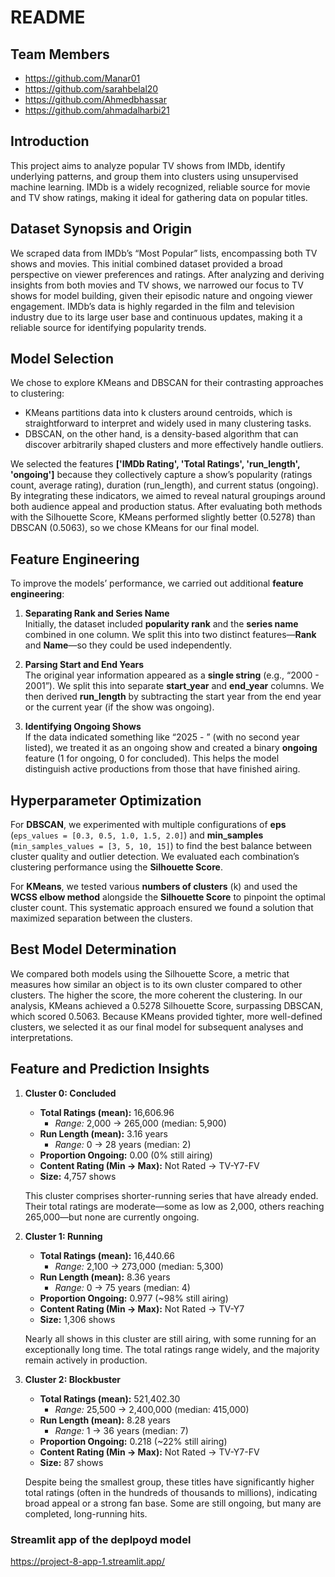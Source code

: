 # README

## Team Members
- https://github.com/Manar01
- https://github.com/sarahbelal20
- https://github.com/Ahmedbhassar
- https://github.com/ahmadalharbi21

## Introduction
This project aims to analyze popular TV shows from IMDb, identify underlying patterns, and group them into clusters using unsupervised machine learning. IMDb is a widely recognized, reliable source for movie and TV show ratings, making it ideal for gathering data on popular titles.

## Dataset Synopsis and Origin
We scraped data from IMDb’s “Most Popular” lists, encompassing both TV shows and movies. This initial combined dataset provided a broad perspective on viewer preferences and ratings. After analyzing and deriving insights from both movies and TV shows, we narrowed our focus to TV shows for model building, given their episodic nature and ongoing viewer engagement. 
IMDb’s data is highly regarded in the film and television industry due to its large user base and continuous updates, making it a reliable source for identifying popularity trends.

## Model Selection
We chose to explore KMeans and DBSCAN for their contrasting approaches to clustering:
- KMeans partitions data into k clusters around centroids, which is straightforward to interpret and widely used in many clustering tasks.
- DBSCAN, on the other hand, is a density-based algorithm that can discover arbitrarily shaped clusters and more effectively handle outliers.
  
We selected the features **['IMDb Rating', 'Total Ratings', 'run_length', 'ongoing']** because they collectively capture a show’s popularity (ratings count, average rating), duration (run_length), and current status (ongoing). By integrating these indicators, we aimed to reveal natural groupings around both audience appeal and production status.
After evaluating both methods with the Silhouette Score, KMeans performed slightly better (0.5278) than DBSCAN (0.5063), so we chose KMeans for our final model.

## Feature Engineering
To improve the models’ performance, we carried out additional **feature engineering**:

1. **Separating Rank and Series Name**  
   Initially, the dataset included **popularity rank** and the **series name** combined in one column. We split this into two distinct features—**Rank** and **Name**—so they could be used independently.

2. **Parsing Start and End Years**  
   The original year information appeared as a **single string** (e.g., “2000 - 2001”). We split this into separate **start_year** and **end_year** columns. We then derived **run_length** by subtracting the start year from the end year or the current year (if the show was ongoing).

3. **Identifying Ongoing Shows**  
   If the data indicated something like “2025 - ” (with no second year listed), we treated it as an ongoing show and created a binary **ongoing** feature (1 for ongoing, 0 for concluded). This helps the model distinguish active productions from those that have finished airing.


## Hyperparameter Optimization
For **DBSCAN**, we experimented with multiple configurations of **eps** 
(`eps_values = [0.3, 0.5, 1.0, 1.5, 2.0]`) and **min_samples** 
(`min_samples_values = [3, 5, 10, 15]`) to find the best balance between 
cluster quality and outlier detection. We evaluated each combination’s 
clustering performance using the **Silhouette Score**.

For **KMeans**, we tested various **numbers of clusters** (k) and used 
the **WCSS elbow method** alongside the **Silhouette Score** to pinpoint 
the optimal cluster count. This systematic approach ensured we found a 
solution that maximized separation between the clusters.


## Best Model Determination
We compared both models using the Silhouette Score, a metric that measures how similar an object is to its own cluster compared to other clusters. 
The higher the score, the more coherent the clustering. In our analysis, KMeans achieved a 0.5278 Silhouette Score, surpassing DBSCAN, which scored 0.5063. Because KMeans provided tighter, more well-defined clusters, we selected it as our final model for subsequent analyses and interpretations.

## Feature and Prediction Insights

1. **Cluster 0: Concluded**  
   - **Total Ratings (mean):** 16,606.96  
     - *Range:* 2,000 → 265,000 (median: 5,900)  
   - **Run Length (mean):** 3.16 years  
     - *Range:* 0 → 28 years (median: 2)  
   - **Proportion Ongoing:** 0.00 (0% still airing)  
   - **Content Rating (Min → Max):** Not Rated → TV-Y7-FV  
   - **Size:** 4,757 shows  

   This cluster comprises shorter-running series that have already ended. Their total ratings are moderate—some as low as 2,000, others reaching 265,000—but none are currently ongoing.

2. **Cluster 1: Running**  
   - **Total Ratings (mean):** 16,440.66  
     - *Range:* 2,100 → 273,000 (median: 5,300)  
   - **Run Length (mean):** 8.36 years  
     - *Range:* 0 → 75 years (median: 4)  
   - **Proportion Ongoing:** 0.977 (~98% still airing)  
   - **Content Rating (Min → Max):** Not Rated → TV-Y7  
   - **Size:** 1,306 shows  

   Nearly all shows in this cluster are still airing, with some running for an exceptionally long time. The total ratings range widely, and the majority remain actively in production.

3. **Cluster 2: Blockbuster**  
   - **Total Ratings (mean):** 521,402.30  
     - *Range:* 25,500 → 2,400,000 (median: 415,000)  
   - **Run Length (mean):** 8.28 years  
     - *Range:* 1 → 36 years (median: 7)  
   - **Proportion Ongoing:** 0.218 (~22% still airing)  
   - **Content Rating (Min → Max):** Not Rated → TV-Y7-FV  
   - **Size:** 87 shows  

   Despite being the smallest group, these titles have significantly higher total ratings (often in the hundreds of thousands to millions), indicating broad appeal or a strong fan base. Some are still ongoing, but many are completed, long-running hits.

### Streamlit app of the deplpoyd model
https://project-8-app-1.streamlit.app/
